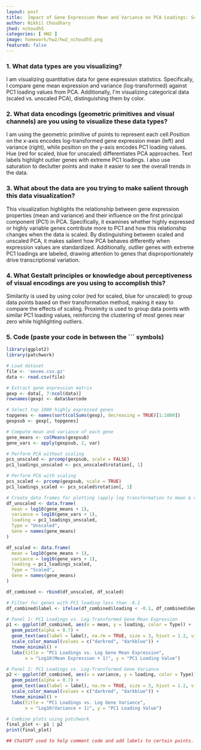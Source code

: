 ```yaml
---
layout: post
title:  Impact of Gene Expression Mean and Variance on PCA Loadings: Scaled vs. Unscaled Data
author: Nikhil Choudhary
jhed: nchoudh5
categories: [ HW2 ]
image: homework/hw2/hw2_nchoudh5.png
featured: false
---
```


### 1. What data types are you visualizing?
I am visualizing quantitative data for gene expression statistics. Specifically,
I compare gene mean expression and variance (log-transformed) against PC1 loading
values from PCA. Additionally, I'm visualizing categorical data (scaled vs. unscaled PCA),
distinguishing them by color.

### 2. What data encodings (geometric primitives and visual channels) are you using to visualize these data types?
I am using the geometric primitive of points to represent each cell.Position on the x-axis 
encodes log-transformed gene expression mean (left) and variance (right), 
while position on the y-axis encodes PC1 loading values. Hue (red for scaled, 
blue for unscaled) differentiates PCA approaches. Text labels highlight outlier 
genes with extreme PC1 loadings. I also use saturation to declutter points and make it 
easier to see the overall trends in the data. 

### 3. What about the data are you trying to make salient through this data visualization? 
This visualization highlights the relationship between gene expression properties (mean and variance) 
and their influence on the first principal component (PC1) in PCA. Specifically, 
it examines whether highly expressed or highly variable genes contribute more to 
PC1 and how this relationship changes when the data is scaled. By distinguishing 
between scaled and unscaled PCA, it makes salient how PCA behaves differently when 
expression values are standardized. Additionally, outlier genes with extreme PC1 
loadings are labeled, drawing attention to genes that disproportionately drive 
transcriptional variation. 

### 4. What Gestalt principles or knowledge about perceptiveness of visual encodings are you using to accomplish this?
Similarity is used by using color (red for scaled, blue for unscaled) to group 
data points based on their transformation method, making it easy to compare the 
effects of scaling. Proximity is used to group data points with 
similar PC1 loading values, reinforcing the clustering of most genes near zero 
while highlighting outliers.

### 5. Code (paste your code in between the ``` symbols)

```r
library(ggplot2)
library(patchwork)

# Load dataset
file <- 'eevee.csv.gz'
data <- read.csv(file)

# Extract gene expression matrix
gexp <- data[, 7:ncol(data)]
rownames(gexp) <- data$barcode

# Select top 1000 highly expressed genes
topgenes <- names(sort(colSums(gexp), decreasing = TRUE)[1:1000])
gexpsub <- gexp[, topgenes]

# Compute mean and variance of each gene
gene_means <- colMeans(gexpsub)
gene_vars <- apply(gexpsub, 2, var)

# Perform PCA without scaling
pcs_unscaled <- prcomp(gexpsub, scale = FALSE)
pc1_loadings_unscaled <- pcs_unscaled$rotation[, 1]

# Perform PCA with scaling
pcs_scaled <- prcomp(gexpsub, scale = TRUE)
pc1_loadings_scaled <- pcs_scaled$rotation[, 1]

# Create data frames for plotting (apply log transformation to mean & variance)
df_unscaled <- data.frame(
  mean = log10(gene_means + 1),  
  variance = log10(gene_vars + 1),  
  loading = pc1_loadings_unscaled,
  Type = "Unscaled",
  Gene = names(gene_means)
)

df_scaled <- data.frame(
  mean = log10(gene_means + 1),
  variance = log10(gene_vars + 1),
  loading = pc1_loadings_scaled,
  Type = "Scaled",
  Gene = names(gene_means)
)

df_combined <- rbind(df_unscaled, df_scaled)

# Filter for genes with PC1 loading less than -0.1
df_combined$label <- ifelse(df_combined$loading < -0.1, df_combined$Gene, NA)

# Panel 1: PC1 Loadings vs. Log-Transformed Gene Mean Expression
p1 <- ggplot(df_combined, aes(x = mean, y = loading, color = Type)) +
  geom_point(alpha = 0.7) +
  geom_text(aes(label = label), na.rm = TRUE, size = 3, hjust = 1.2, vjust = 0.5) +  # Move label left
  scale_color_manual(values = c("darkred", "darkblue")) +
  theme_minimal() +
  labs(title = "PC1 Loadings vs. Log Gene Mean Expression",
       x = "Log10(Mean Expression + 1)", y = "PC1 Loading Value")

# Panel 2: PC1 Loadings vs. Log-Transformed Gene Variance
p2 <- ggplot(df_combined, aes(x = variance, y = loading, color = Type)) +
  geom_point(alpha = 0.7) +
  geom_text(aes(label = label), na.rm = TRUE, size = 3, hjust = 1.2, vjust = 0.5) +  # Move label left
  scale_color_manual(values = c("darkred", "darkblue")) +
  theme_minimal() +
  labs(title = "PC1 Loadings vs. Log Gene Variance",
       x = "Log10(Variance + 1)", y = "PC1 Loading Value")

# Combine plots using patchwork
final_plot <- p1 | p2
print(final_plot)

## ChatGPT used to help comment code and add labels to certain points. 

```
